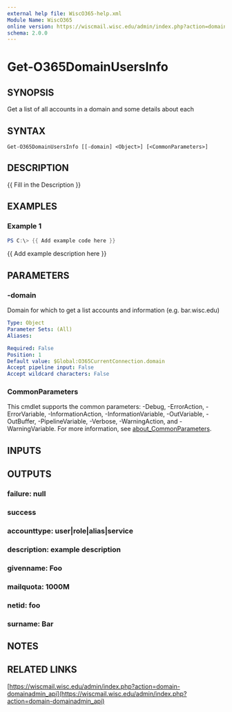 ```yaml
---
external help file: WiscO365-help.xml
Module Name: WiscO365
online version: https://wiscmail.wisc.edu/admin/index.php?action=domain-domainadmin_api
schema: 2.0.0
---
```


# Get-O365DomainUsersInfo

## SYNOPSIS
Get a list of all accounts in a domain and some details about each

## SYNTAX

```
Get-O365DomainUsersInfo [[-domain] <Object>] [<CommonParameters>]
```

## DESCRIPTION
{{ Fill in the Description }}

## EXAMPLES

### Example 1
```powershell
PS C:\> {{ Add example code here }}
```

{{ Add example description here }}

## PARAMETERS

### -domain
Domain for which to get a list accounts and information (e.g.
bar.wisc.edu)

```yaml
Type: Object
Parameter Sets: (All)
Aliases:

Required: False
Position: 1
Default value: $Global:O365CurrentConnection.domain
Accept pipeline input: False
Accept wildcard characters: False
```

### CommonParameters
This cmdlet supports the common parameters: -Debug, -ErrorAction, -ErrorVariable, -InformationAction, -InformationVariable, -OutVariable, -OutBuffer, -PipelineVariable, -Verbose, -WarningAction, and -WarningVariable. For more information, see [about_CommonParameters](http://go.microsoft.com/fwlink/?LinkID=113216).

## INPUTS

## OUTPUTS

### failure: null
### success
### accounttype: user|role|alias|service
### description: example description
### givenname: Foo
### mailquota: 1000M
### netid: foo
### surname: Bar
## NOTES

## RELATED LINKS

[https://wiscmail.wisc.edu/admin/index.php?action=domain-domainadmin_api](https://wiscmail.wisc.edu/admin/index.php?action=domain-domainadmin_api)

